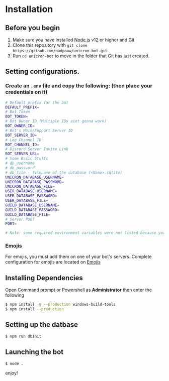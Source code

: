 # Installation

## Before you begin

1. Make sure you have installed [Node.js](https://www.guru99.com/download-install-node-js.html) v12 or higher and [Git](https://www.linode.com/docs/development/version-control/how-to-install-git-on-linux-mac-and-windows/)
2. Clone this repository with `git clone https://github.com/oadpoaw/unicron-bot.git`.
3. Run `cd unicron-bot` to move in the folder that Git has just created.

## Setting configurations.

### Create an `.env` file and copy the following: \(then place your credentials on it\)

```bash
# Default prefix for the bot
DEFAULT_PREFIX=
# Bot Token
BOT_TOKEN=
# Bot Owner ID (Multiple IDs aint gonna work)
BOT_OWNER_ID=
# Bot's Main/Support Server ID
BOT_SERVER_ID=
# Log Channel ID
BOT_CHANNEL_ID=
# Discord Server Invite Link
BOT_SERVER_URL=
# Some Basic Stuffs
# db_username
# db_password
# db_file - filename of the database (<Name>.sqlite)
UNICRON_DATABASE_USERNAME=
UNICRON_DATABASE_PASSWORD=
UNICRON_DATABASE_FILE=
USER_DATABASE_USERNAME=
USER_DATABASE_PASSWORD=
USER_DATABASE_FILE=
GUILD_DATABASE_USERNAME=
GUILD_DATABASE_PASSWORD=
GUILD_DATABASE_FILE=
# Server PORT
PORT=

# Note: some required environment variables were not listed because you will never get them such as API Keys
```

### Emojis

For emojis, you must add them on one of your bot's servers. Complete configuration for emojis are located on [Emojis](https://github.com/oadpoaw/unicron-bot/tree/6c975122a6b50ba1a0987885b47bc7f5a8d8d41e/assets/Emotes.json)

## Installing Dependencies

Open Command prompt or Powershell as **Administrator** then enter the following

```bash
$ npm install -g --production windows-build-tools
$ npm install --production
```

## Setting up the datbase

```bash
$ npm run dbInit
```

## Launching the bot

```bash
$ node .
```

enjoy!

